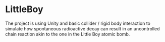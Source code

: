 # LittleBoy

The project is using Unity and basic collider / rigid body interaction to simulate how spontaneous radioactive decay can result in an uncontrolled chain reaction akin to the one in the Little Boy atomic bomb.
